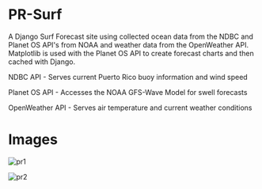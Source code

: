 # PR-Surf
A Django Surf Forecast site using collected ocean data from the NDBC and Planet OS API's from NOAA and weather data from the OpenWeather API.
Matplotlib is used with the Planet OS API to create forecast charts and then cached with Django.

NDBC API - Serves current Puerto Rico buoy information and wind speed 

Planet OS API - Accesses the NOAA GFS-Wave Model for swell forecasts

OpenWeather API - Serves air temperature and current weather conditions

# Images 
![pr1](https://user-images.githubusercontent.com/61069716/163693583-36550e5c-7355-4800-8da5-ba1f88e35d25.png)

![pr2](https://user-images.githubusercontent.com/61069716/163693591-ea45f1cf-ad7b-447b-86c7-80f976c88003.png)
